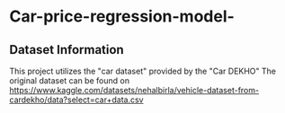 # Car-price-regression-model-
 ## Dataset Information
This project utilizes the "car dataset" provided by the "Car DEKHO" The original dataset can be found on https://www.kaggle.com/datasets/nehalbirla/vehicle-dataset-from-cardekho/data?select=car+data.csv
